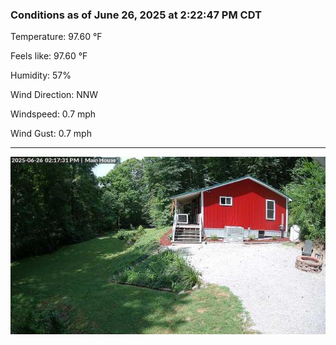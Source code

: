 ### Conditions as of June 26, 2025 at 2:22:47 PM CDT 

Temperature: 97.60 &deg;F

Feels like: 97.60 &deg;F

Humidity: 57%

Wind Direction: NNW

Windspeed: 0.7 mph

Wind Gust: 0.7 mph

---

<img src="./images/latest.jpeg"/>

